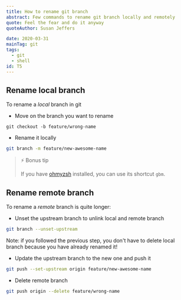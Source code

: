 ```yaml
---
title: How to rename git branch
abstract: Few commands to rename git branch locally and remotely
quote: Feel the fear and do it anyway
quoteAuthor: Susan Jeffers

date: 2020-03-31
mainTag: git
tags:
  - git
  - shell
id: T5
---
```


## Rename local branch

To rename a *local* branch in git

- Move on the branch you want to rename
```shell
git checkout -b feature/wrong-name
```

- Rename it locally
```bash
git branch -m feature/new-awesome-name
```

> ⚡️ Bonus tip
>
> If you have [ohmyzsh](https://github.com/ohmyzsh/ohmyzsh) installed, you can use its shortcut `gbm`.

## Rename remote branch

To rename a *remote* branch is quite longer:

- Unset the upstream branch to unlink local and remote branch
```bash
git branch --unset-upstream
```

Note: if you followed the previous step, you don't have to delete local branch because you have already renamed it!

- Update the upstream branch to the new one and push it
```bash
git push --set-upstream origin feature/new-awesome-name
```

- Delete remote branch
```bash
git push origin --delete feature/wrong-name
```
